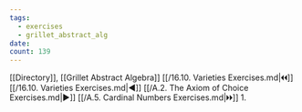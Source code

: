 ```yaml
---
tags:
  - exercises
  - grillet_abstract_alg
date:
count: 139
---
```

[[Directory]], [[Grillet Abstract Algebra]]
[[/16.10. Varieties Exercises.md|🞀🞀]] [[/16.10. Varieties Exercises.md|◀]] [[/A.2. The Axiom of Choice Exercises.md|▶]] [[/A.5. Cardinal Numbers Exercises.md|🞂🞂]]
1. 